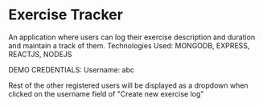 # Exercise Tracker

An application where users can log their exercise description and duration and maintain a track of them.
Technologies Used: MONGODB, EXPRESS, REACTJS, NODEJS

DEMO CREDENTIALS:
Username: abc

Rest of the other registered users will be displayed as a dropdown when clicked on the username field of "Create new exercise log"
